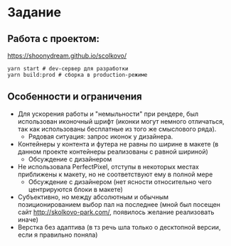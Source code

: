 ﻿# Задание

## Работа с проектом:
  https://shoonydream.github.io/scolkovo/

```
yarn start # dev-сервер для разработки
yarn build:prod # сборка в production-режиме
```

## Особенности и ограничения
  
- Для ускорения работы и "немыльности" при рендере, был использован иконочный шрифт (иконки могут немного отличаться, так как использованы бесплатные из того же смыслового ряда).
    - Рядовая ситуация: запрос иконок у дизайнера.
- Контейнеры у контента и футера не равны по ширине в макете (в данном проекте контейнеры реализованы с равной шириной)
	- Обсуждение с дизайнером
- Не использовала PerfectPixel, отступы в некоторых местах приближены к макету, но не соответствуют ему в полной мере
	- Обсуждение с дизайнером (нет ясности относительно чего центрируются блоки в макете)
- Субъективно, но между абсолютным и обычным позиционированием выбор пал на последнее (мной был посещен сайт http://skolkovo-park.com/, появилось желание реализовать иначе)
- Верстка без адаптива (в тз речь шла только о десктопной версии, если я правильно поняла)
